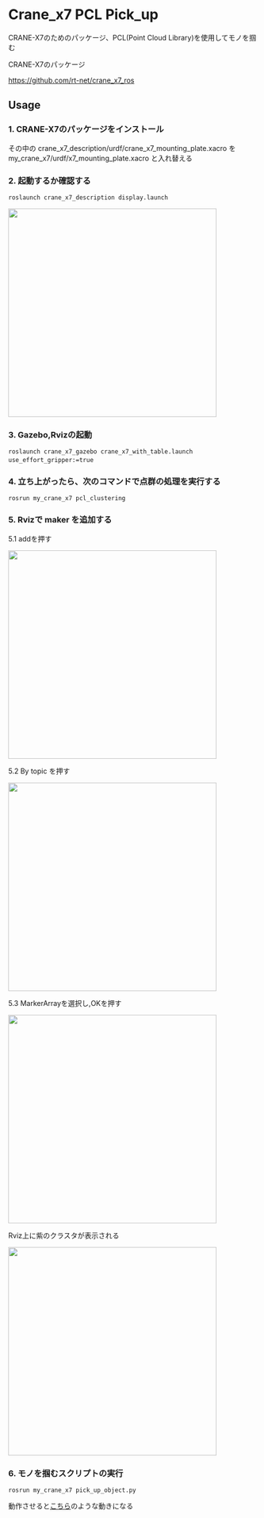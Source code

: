 # Crane_x7 PCL Pick_up

CRANE-X7のためのパッケージ、PCL(Point Cloud Library)を使用してモノを掴む

CRANE-X7のパッケージ

https://github.com/rt-net/crane_x7_ros

## Usage

### 1. CRANE-X7のパッケージをインストール

その中の crane_x7_description/urdf/crane_x7_mounting_plate.xacro を my_crane_x7/urdf/x7_mounting_plate.xacro と入れ替える

### 2. 起動するか確認する

```sh
roslaunch crane_x7_description display.launch
```

<img src="https://github.com/kusanoo/my_crane_x7/blob/master/image/crane_rviz.png" width="420px">

### 3. Gazebo,Rvizの起動

```
roslaunch crane_x7_gazebo crane_x7_with_table.launch use_effort_gripper:=true　
```
 
### 4. 立ち上がったら、次のコマンドで点群の処理を実行する

```
rosrun my_crane_x7 pcl_clustering
``` 

### 5. Rvizで maker を追加する

5.1 addを押す

<img src="https://github.com/kusanoo/my_crane_x7/blob/master/image/add.png" width="420px">

5.2 By topic を押す

<img src="https://github.com/kusanoo/my_crane_x7/blob/master/image/by_topic.png" width="420px">

5.3 MarkerArrayを選択し,OKを押す

<img src="https://github.com/kusanoo/my_crane_x7/blob/master/image/marker.png" width="420px">

Rviz上に紫のクラスタが表示される
  
<img src="https://github.com/kusanoo/my_crane_x7/blob/master/image/marker_2.png" width="420px">
   
### 6. モノを掴むスクリプトの実行

```
rosrun my_crane_x7 pick_up_object.py
``` 

動作させると[こちら](https://youtu.be/ZMpj_mBggjw)のような動きになる

